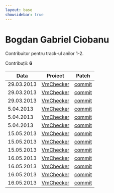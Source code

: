 ```yaml
---
layout: base
showsidebar: true
---
```


# Bogdan Gabriel Ciobanu

Contribuitor pentru track-ul anilor 1-2.

Contribuții: **6**

|Data |Proiect | Patch |
|-----|--------|-------|
|29.03.2013|[VmChecker][vmchecker]|[commit](https://github.com/aismail/vmgui/pull/43)|
|29.03.2013|[VmChecker][vmchecker]|[commit](https://github.com/aismail/vmgui/pull/64)|
|29.03.2013|[VmChecker][vmchecker]|[commit](https://github.com/aismail/vmgui/pull/30)|
| 5.04.2013|[VmChecker][vmchecker]|[commit](https://github.com/aismail/vmgui/pull/97)|
| 5.04.2013|[VmChecker][vmchecker]|[commit](https://github.com/aismail/vmgui/pull/90)|
| 5.04.2013|[VmChecker][vmchecker]|[commit](https://github.com/aismail/vmgui/pull/85)|
|15.05.2013|[VmChecker][vmchecker]|[commit](https://github.com/aismail/vmgui/pull/130)|
|15.05.2013|[VmChecker][vmchecker]|[commit](https://github.com/aismail/vmgui/pull/127)|
|15.05.2013|[VmChecker][vmchecker]|[commit](https://github.com/aismail/vmgui/pull/132)|
|16.05.2013|[VmChecker][vmchecker]|[commit](https://github.com/aismail/vmgui/pull/133)|
|16.05.2013|[VmChecker][vmchecker]|[commit](https://github.com/aismail/vmgui/pull/142)|
|16.05.2013|[VmChecker][vmchecker]|[commit](https://github.com/aismail/vmgui/pull/143)|
|16.05.2013|[VmChecker][vmchecker]|[commit](https://github.com/aismail/vmgui/pull/144)|

[vmchecker]: https://github.com/vmchecker "VmChecker"
